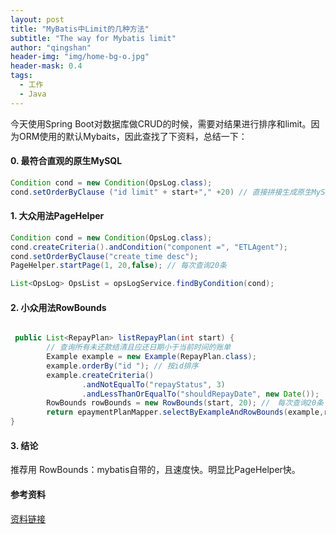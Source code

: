 ```yaml
---
layout: post
title: "MyBatis中Limit的几种方法"
subtitle: "The way for Mybatis limit"
author: "qingshan"
header-img: "img/home-bg-o.jpg"
header-mask: 0.4
tags:
  - 工作
  - Java
---
```


今天使用Spring Boot对数据库做CRUD的时候，需要对结果进行排序和limit。因为ORM使用的默认Mybaits，因此查找了下资料，总结一下：
#### 0. 最符合直观的原生MySQL
```java
Condition cond = new Condition(OpsLog.class);
cond.setOrderByClause ("id limit" + start+"," +20) // 直接拼接生成原生MySQL
```

#### 1. 大众用法PageHelper
```java
Condition cond = new Condition(OpsLog.class);
cond.createCriteria().andCondition("component =", "ETLAgent");
cond.setOrderByClause("create_time desc");
PageHelper.startPage(1, 20,false); // 每次查询20条

List<OpsLog> OpsList = opsLogService.findByCondition(cond);
```

#### 2. 小众用法RowBounds
```java

 public List<RepayPlan> listRepayPlan(int start) {
        // 查询所有未还款结清且应还日期小于当前时间的账单
        Example example = new Example(RepayPlan.class);
        example.orderBy("id "); // 按id排序
        example.createCriteria()
                .andNotEqualTo("repayStatus", 3)
                .andLessThanOrEqualTo("shouldRepayDate", new Date());
        RowBounds rowBounds = new RowBounds(start, 20); //　每次查询20条
        return epaymentPlanMapper.selectByExampleAndRowBounds(example,rowBounds);
}
```

#### 3. 结论
推荐用 RowBounds：mybatis自带的，且速度快。明显比PageHelper快。

#### 参考资料
[资料链接](https://blog.csdn.net/jiangyu1013/article/details/90140532)